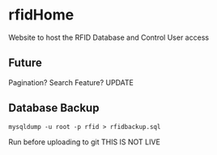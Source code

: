 # rfidHome
Website to host the RFID Database and Control User access

## Future
Pagination?
Search Feature?
UPDATE

## Database Backup
```
mysqldump -u root -p rfid > rfidbackup.sql
```

Run before uploading to git
THIS IS NOT LIVE
